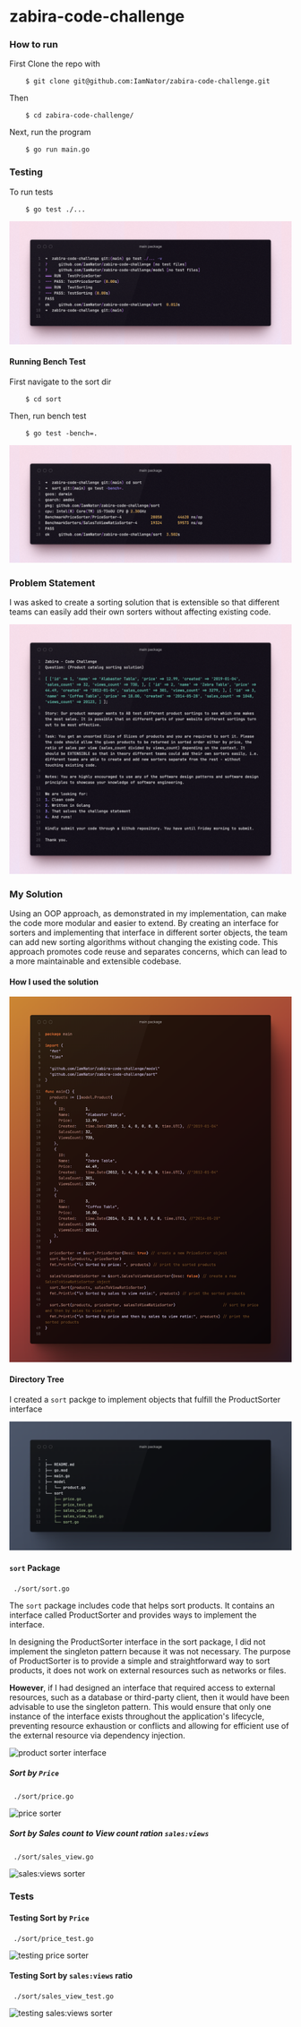# zabira-code-challenge

### How to run

First Clone the repo with
```
    $ git clone git@github.com:IamNator/zabira-code-challenge.git
```
Then
```
    $ cd zabira-code-challenge/
```
Next, run the program
```
    $ go run main.go
```

### Testing
To run tests
```
    $ go test ./...
```

<img alt="running tests" src=".github/images/test.png">

#### Running Bench Test
First navigate to the sort dir
```
    $ cd sort
```
Then, run bench test
```
    $ go test -bench=.
```

<img alt="running bench test" src=".github/images/bench.png">

### Problem Statement

I was asked to create a sorting solution that is extensible so that different teams can easily add their own sorters without affecting existing code. 

<img alt="problem statement" src=".github/images/problem.png">


### My Solution

Using an OOP approach, as demonstrated in my implementation, can make the code more modular and easier to extend. By creating an interface for sorters and implementing that interface in different sorter objects, the team can add new sorting algorithms without changing the existing code. This approach promotes code reuse and separates concerns, which can lead to a more maintainable and extensible codebase.

#### How I used the solution

<img alt="main package" src=".github/images/main.png">

#### Directory Tree

I created a `sort` packge to implement objects that fulfill the ProductSorter interface

<img alt="directory tree" src=".github/images/dir.png">

#### `sort` Package

``` ./sort/sort.go```

The `sort` package includes code that helps sort products. It contains an interface called ProductSorter and provides ways to implement the interface.

In designing the ProductSorter interface in the sort package, I did not implement the singleton pattern because it was not necessary. The purpose of ProductSorter is to provide a simple and straightforward way to sort products, it does not work on external resources such as networks or files. 

<b>However</b>, if I had designed an interface that required access to external resources, such as a database or third-party client, then it would have been advisable to use the singleton pattern. This would ensure that only one instance of the interface exists throughout the application's lifecycle, preventing resource exhaustion or conflicts and allowing for efficient use of the external resource via dependency injection.

<img alt="product sorter interface" src=".github/images/sorter.png">

##### Sort by `Price`

``` ./sort/price.go```

<img alt="price sorter" src=".github/images/price.png">

##### Sort by Sales count to View count ration `sales:views`

``` ./sort/sales_view.go```

<img alt="sales:views sorter" src=".github/images/sales.png">


### Tests

#### Testing Sort by `Price`

``` ./sort/price_test.go```

<img alt="testing price sorter" src=".github/images/price_test.png">


#### Testing Sort by `sales:views` ratio

``` ./sort/sales_view_test.go```

<img alt="testing sales:views sorter" src=".github/images/sales_test.png">


